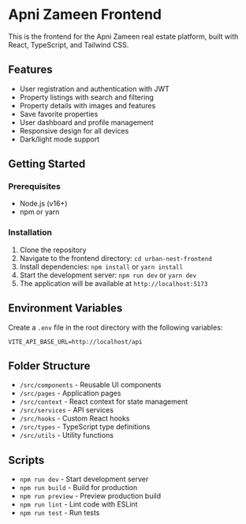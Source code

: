 # Apni Zameen Frontend

This is the frontend for the Apni Zameen real estate platform, built with React, TypeScript, and Tailwind CSS.

## Features

- User registration and authentication with JWT
- Property listings with search and filtering
- Property details with images and features
- Save favorite properties
- User dashboard and profile management
- Responsive design for all devices
- Dark/light mode support

## Getting Started

### Prerequisites
- Node.js (v16+)
- npm or yarn

### Installation
1. Clone the repository
2. Navigate to the frontend directory: `cd urban-nest-frontend`
3. Install dependencies: `npm install` or `yarn install`
4. Start the development server: `npm run dev` or `yarn dev`
5. The application will be available at `http://localhost:5173`

## Environment Variables

Create a `.env` file in the root directory with the following variables:

```
VITE_API_BASE_URL=http://localhost/api
```

## Folder Structure

- `/src/components` - Reusable UI components
- `/src/pages` - Application pages
- `/src/context` - React context for state management
- `/src/services` - API services
- `/src/hooks` - Custom React hooks
- `/src/types` - TypeScript type definitions
- `/src/utils` - Utility functions

## Scripts

- `npm run dev` - Start development server
- `npm run build` - Build for production
- `npm run preview` - Preview production build
- `npm run lint` - Lint code with ESLint
- `npm run test` - Run tests
